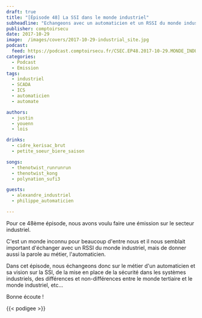 ```yaml
---
draft: true
title: "[Épisode 48] La SSI dans le monde industriel"
subheadline: "Echangeons avec un automaticien et un RSSI du monde industriel"
publisher: comptoirsecu
date: 2017-10-29
image:  /images/covers/2017-10-29-industrial_site.jpg
podcast:
  feed: https://podcast.comptoirsecu.fr/CSEC.EP48.2017-10-29.MONDE_INDUSTRIEL.mp3
categories:
  - Podcast
  - Emission
tags:
  - industriel
  - SCADA
  - ICS
  - automaticien
  - automate

authors:
  - justin
  - youenn
  - lois

drinks:
  - cidre_kerisac_brut
  - petite_soeur_biere_saison

songs:
  - thenotwist_runrunrun
  - thenotwist_kong
  - polynation_sufi3

guests:
  - alexandre_industriel
  - philippe_automaticien

---
```


Pour ce 48ème épisode, nous avons voulu faire une émission sur le secteur industriel.

C'est un monde inconnu pour beaucoup d'entre nous et il nous semblait important d'échanger avec un RSSI du monde industriel, mais de donner aussi la parole au métier, l'automaticien.

Dans cet épisode, nous échangeons donc sur le métier d'un automaticien et sa vision sur la SSI, de la mise en place de la sécurité dans les systèmes industriels, des différences et non-différences entre le monde tertiaire et le monde industriel, etc...

Bonne écoute !

{{< podigee >}}
